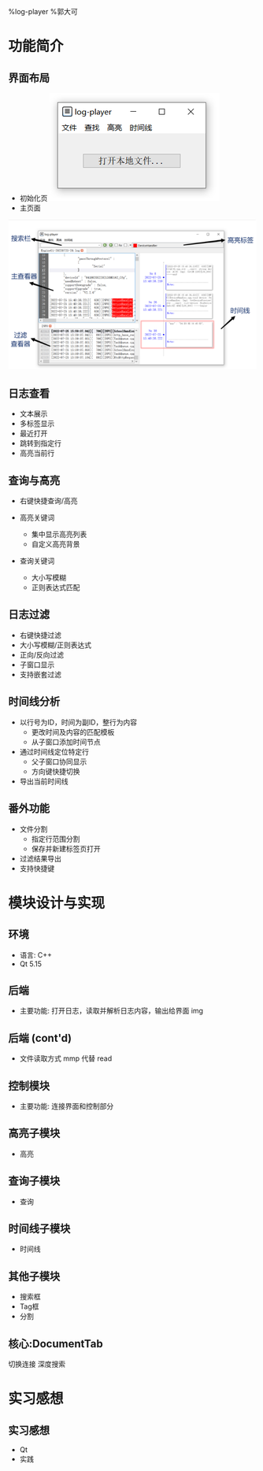 %log-player
%郭大可

# 功能简介

## 界面布局

- 初始化页 ![welcomePage](image/slides/1660705878927.png "welcomePage")
- 主页面

![1660706564297](image/slides/1660706564297.png)

## 日志查看

- 文本展示
- 多标签显示
- 最近打开
- 跳转到指定行
- 高亮当前行

## 查询与高亮

- 右键快捷查询/高亮
- 高亮关键词

  - 集中显示高亮列表
  - 自定义高亮背景
- 查询关键词

  - 大小写模糊
  - 正则表达式匹配

## 日志过滤

- 右键快捷过滤
- 大小写模糊/正则表达式
- 正向/反向过滤
- 子窗口显示
- 支持嵌套过滤

## 时间线分析

- 以行号为ID，时间为副ID，整行为内容
  - 更改时间及内容的匹配模板
  - 从子窗口添加时间节点
- 通过时间线定位特定行
  - 父子窗口协同显示
  - 方向键快捷切换
- 导出当前时间线

## 番外功能

- 文件分割
  - 指定行范围分割
  - 保存并新建标签页打开
- 过滤结果导出
- 支持快捷键

# 模块设计与实现

## 环境

- 语言: C++
- Qt 5.15

## 后端

- 主要功能: 打开日志，读取并解析日志内容，输出给界面
  img

## 后端 (cont'd)

- 文件读取方式
  mmp 代替 read


## 控制模块

- 主要功能: 连接界面和控制部分

## 高亮子模块

- 高亮

## 查询子模块

- 查询

## 时间线子模块

- 时间线

## 其他子模块

- 搜索框
- Tag框
- 分割

## 核心:DocumentTab

切换连接
深度搜索

# 实习感想

## 实习感想

- Qt
- 实践
